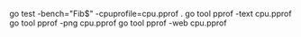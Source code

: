 
go test -bench="Fib$" -cpuprofile=cpu.pprof .
go tool pprof -text cpu.pprof
go tool pprof -png cpu.pprof
go tool pprof -web cpu.pprof